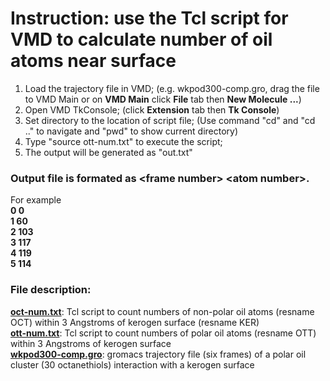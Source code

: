 # Instruction: use the Tcl script for VMD to calculate number of oil atoms near surface
1. Load the trajectory file in VMD; (e.g. wkpod300-comp.gro, drag the file to VMD Main or on **VMD Main** click **File** tab then **New Molecule ...**)
2. Open VMD TkConsole; (click **Extension** tab then **Tk Console**)
3. Set directory to the location of script file; (Use command "cd" and "cd .." to navigate and "pwd" to show current directory)
4. Type "source ott-num.txt" to execute the script;
5. The output will be generated as "out.txt"

### Output file is formated as \<frame number> \<atom number>.
For example  
**0 0  
1 60  
2 103  
3 117  
4 119  
5 114**  

### File description:   
[**oct-num.txt**](https://er1czz.github.io/vmd/oct-num.txt): Tcl script to count numbers of non-polar oil atoms (resname OCT) within 3 Angstroms of kerogen surface (resname KER)   
[**ott-num.txt**](https://er1czz.github.io/vmd/ott-num.txt): Tcl script to count numbers of polar oil atoms (resname OTT) within 3 Angstroms of kerogen surface   
[**wkpod300-comp.gro**](https://er1czz.github.io/vmd/wkpod300-comp.gro): gromacs trajectory file (six frames) of a polar oil cluster (30 octanethiols) interaction with a kerogen surface
